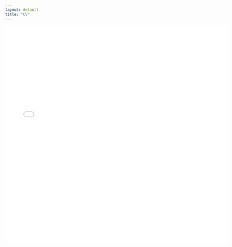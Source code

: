 ```yaml
---
layout: default
title: "CV"
---
```


<iframe src="[https://docs.google.com/gview?url=http://example.com/mypdf.pdf&embedded=true](https://drive.google.com/file/d/1sHAupSAv92GFTKhAjOe5HLWIue5DUzQt/view?usp=share_link)" style="width:718px; height:700px;" frameborder="0"></iframe>
